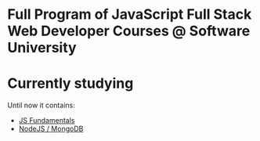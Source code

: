 # Full Program of JavaScript Full Stack Web Developer Courses @ Software University 
# Currently studying

Until now it contains: 
 - [JS Fundamentals]
 - [NodeJS / MongoDB]

[JS Fundamentals]: <https://softuni.bg/courses/javascript-fundamentals>
[NodeJS / MongoDB]: <https://softuni.bg/courses/mongo-and-node-js>
